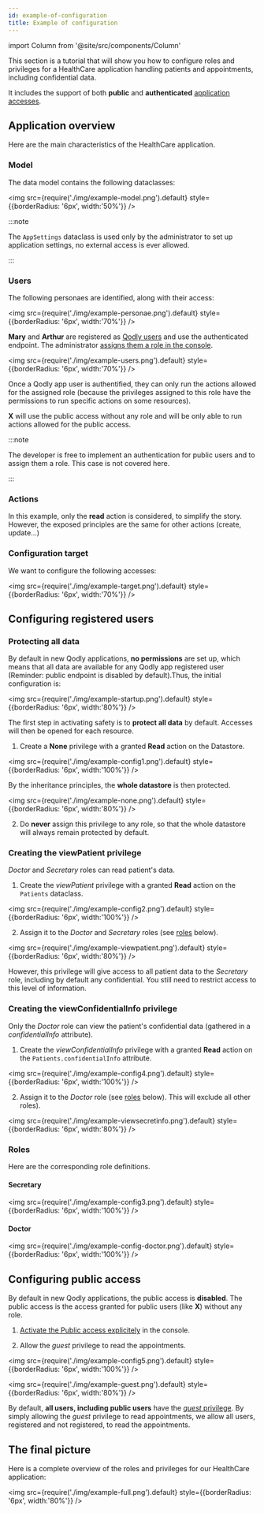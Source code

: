 ```yaml
---
id: example-of-configuration
title: Example of configuration 
---
```

import Column from '@site/src/components/Column'

This section is a tutorial that will show you how to configure roles and privileges for a HealthCare application handling patients and appointments, including confidential data. 

It includes the support of both **public** and **authenticated** [application accesses](../../cloud/resourceMonitoring.md#application-access). 


## Application overview

Here are the main characteristics of the HealthCare application.

### Model

The data model contains the following dataclasses:

<img src={require('./img/example-model.png').default} style={{borderRadius: '6px', width:'50%'}} />

:::note

The `AppSettings` dataclass is used only by the administrator to set up application settings, no external access is ever allowed.

:::

### Users

The following personaes are identified, along with their access:

<img src={require('./img/example-personae.png').default} style={{borderRadius: '6px', width:'70%'}} />

**Mary** and **Arthur** are registered as [Qodly users](../../cloud/userAccountManagement.md#users-page) and use the authenticated endpoint. The administrator [assigns them a role in the console](../../cloud/userAccountManagement.md#edit-user-details).​

<img src={require('./img/example-users.png').default} style={{borderRadius: '6px', width:'70%'}} />

Once a Qodly app user is authentified, they can only run the actions allowed for the assigned role (because the privileges assigned to this role have the permissions to run specific actions on some resources). 

**X** will use the public access without any role and will be only able to run actions allowed for the public access.​

:::note

The developer is free to implement an authentication for public users and to assign them a role. This case is not covered here.​

:::


### Actions

In this example, only the **read** action is considered, to simplify the story. However, the exposed principles are the same for other actions (create, update...) ​


### Configuration target

We want to configure the following accesses:

<img src={require('./img/example-target.png').default} style={{borderRadius: '6px', width:'70%'}} />


## Configuring registered users

### Protecting all data

By default in new Qodly applications, **no permissions** are set up, which means that all data are available for any Qodly app registered user (Reminder: public endpoint is disabled by default).​ Thus, the initial configuration is:

<img src={require('./img/example-startup.png').default} style={{borderRadius: '6px', width:'80%'}} />

The first step in activating safety is to **protect all data** by default. Accesses will then be opened for each resource.  

1. Create a **None** privilege with a granted **Read** action on the Datastore​. 

<img src={require('./img/example-config1.png').default} style={{borderRadius: '6px', width:'100%'}} />

By the inheritance principles, the **whole datastore** is then protected. 

<img src={require('./img/example-none.png').default} style={{borderRadius: '6px', width:'80%'}} />

2. Do **never** assign this privilege to any role, so that the whole datastore will always remain protected by default​. 

### Creating the viewPatient privilege

*Doctor* and *Secretary* roles can read patient's data. 

1. Create the *viewPatient* privilege with a granted **Read** action on the `Patients` dataclass.​ 

<img src={require('./img/example-config2.png').default} style={{borderRadius: '6px', width:'100%'}} />

2. Assign it to the *Doctor* and *Secretary* roles (see [roles](#roles) below).​


<img src={require('./img/example-viewpatient.png').default} style={{borderRadius: '6px', width:'80%'}} />

However, this privilege will give access to all patient data to the *Secretary* role, including by default any confidential. You still need to restrict access to this level of information.  

### Creating the viewConfidentialInfo privilege

Only the *Doctor* role can view the patient's confidential data (gathered in a *confidentialInfo* attribute). 

1. Create the *viewConfidentialInfo* privilege with a granted **Read** action on the `Patients.confidentialInfo` attribute.​ 

<img src={require('./img/example-config4.png').default} style={{borderRadius: '6px', width:'100%'}} />

2. Assign it to the *Doctor* role (see [roles](#roles) below). This will exclude all other roles). ​

<img src={require('./img/example-viewsecretinfo.png').default} style={{borderRadius: '6px', width:'80%'}} />

### Roles

Here are the corresponding role definitions.

#### Secretary

<img src={require('./img/example-config3.png').default} style={{borderRadius: '6px', width:'100%'}} />

#### Doctor

<img src={require('./img/example-config-doctor.png').default} style={{borderRadius: '6px', width:'100%'}} />



## Configuring public access 

By default in new Qodly applications, the public access is **disabled**. The public access is the access granted for public users (like **X**) without any role.

1. [Activate the Public access explicitely](../../cloud/resourceMonitoring.md#3-public-url-development-environment-only) in the console. 


2. Allow the *guest* privilege to read the appointments. 

<img src={require('./img/example-config5.png').default} style={{borderRadius: '6px', width:'100%'}} />

<img src={require('./img/example-guest.png').default} style={{borderRadius: '6px', width:'80%'}} />


By default, **all users, including public users** have the [*guest* privilege](./datastorePermissions.md#introducing-the-guest-privilege). By simply allowing the *guest* privilege to read appointments, we allow all users, registered and not registered, to read the appointments. 

## The final picture

Here is a complete overview of the roles and privileges for our HealthCare application:

<img src={require('./img/example-full.png').default} style={{borderRadius: '6px', width:'80%'}} />


